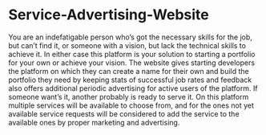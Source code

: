 # Service-Advertising-Website
You are an indefatigable person who’s got the necessary skills for the job, but can’t find it, or someone with a vision, but lack the technical skills to achieve it. In either case this platform is your solution to starting a portfolio for your own or achieve your vision.  The website gives starting developers the platform on which they can create a name for their own and build the portfolio they need by keeping stats of successful job rates and feedback also offers additional periodic advertising for active users of the platform.  If someone want’s it, another probably is ready to serve it. On this platform multiple services will be available to choose from, and for the ones not yet available service requests will be considered to add the service to the available ones by proper marketing and advertising.
